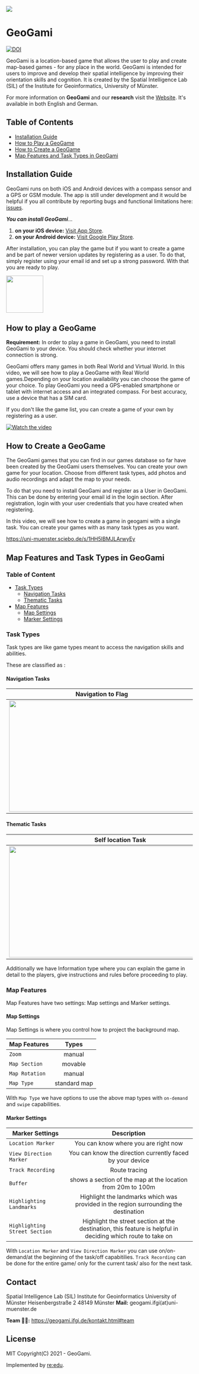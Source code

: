 ![](https://geogami.ifgi.de/pictures/logo/icon.png)

# GeoGami

<!-- [![Netlify Status](https://api.netlify.com/api/v1/badges/cdc7d43f-3125-4477-bbcb-8138671c61b7/deploy-status)](https://app.netlify.com/sites/origami-4/deploys) -->
[![DOI](https://zenodo.org/badge/DOI/10.5281/zenodo.5384903.svg)](https://doi.org/10.5281/zenodo.5384903)


GeoGami is a location-based game that allows the user to play and create map-based games - for any place in the world. GeoGami is intended for users to improve and develop their spatial intelligence by improving their orientation skills and cognition. It is created by the Spatial Intelligence Lab (SIL) of the Institute for Geoinformatics, University of Münster.

For more information on **GeoGami** and our **research** visit the [Website](https://geogami.ifgi.de). It's available in both English and German.

## Table of Contents

* [Installation Guide](#installation-guide)
* [How to Play a GeoGame](#how-to-play-a-geogame)
* [How to Create  a GeoGame](#how-to-create-a-geogame)
* [Map Features and Task Types in GeoGami](#map-features-and-task-types-in-geogami)

## Installation Guide

GeoGami runs on both iOS and Android devices with a compass sensor and a GPS or GSM module. The app is still under development and it would be helpful if you all contribute by reporting bugs and functional limitations here: [issues](https://github.com/origami-team/origami/issues).

***You can install GeoGami***...

1. **on your iOS device:** [Visit App Store](https://apps.apple.com/app/geogami/id1614864078).
2. **on your Android device:** [Visit Google Play Store](https://play.google.com/store/apps/details?id=com.ifgi.geogami).

After installation, you can play the game but if you want to create a game and be part of newer version updates by registering as a user. 
To do that, simply register using your email id and set up a strong password. With that you are ready to play.

<img src = https://github.com/origami-team/geogami/blob/master/src/assets/icons/icon.png width = 100>

## How to play a GeoGame

**Requirement:** In order to play a game in GeoGami, you need to install GeoGami to your device. You should check whether your internet connection is strong.

GeoGami offers many games in both Real World and Virtual World. In this video, we will see how to play a GeoGame with Real World games.Depending on your location availability you can choose the game of your choice. To play GeoGami you need a GPS-enabled smartphone or tablet with internet access and an integrated compass. For best accuracy, use a device that has a SIM card. 

If you don't like the game list, you can create a game of your own by registering as a user. 

[![Watch the video](https://uni-muenster.sciebo.de/s/0pEVIrcOVUhdxcc/view)](https://uni-muenster.sciebo.de/s/clgfAHZL6dhQyMw)

## How to Create a GeoGame

The GeoGami games that you can find in our games database so far have been created by the GeoGami users themselves. 
You can create your own game for your location. Choose from different task types, add photos and audio recordings and adapt the map to your needs. 

To do that you need to install GeoGami and register as a User in GeoGami. This can be done by entering your email id in the login section. After registration, login with your user credentials that you have created when registering.

In this video, we will see how to create a game in geogami with a single task. You can create your games with as many task types as you want.

https://uni-muenster.sciebo.de/s/1HH5IBMJLArwyEy

## Map Features and Task Types in GeoGami

### Table of Content

<!--ts-->
   * [Task Types](#task-types) 
      * [Navigation Tasks](#navigation-tasks)
      * [Thematic Tasks](#thematic-tasks)
   * [Map Features](#map-features) 
      * [Map Settings](#map-settings)
      * [Marker Settings](#marker-settings)
<!--te-->

### Task Types

Task types are like game types meant to access the navigation skills and abilities.

These are classified as : 

#### Navigation Tasks 

| Navigation to Flag | Navigation with Arrow | Navigation via Text | Navigation via Photo |
| ------------------ | --------------------- | ------------------- | -------------------- |
| <img src = 'https://uni-muenster.sciebo.de/s/7cZ919drVRkrXLE/download' width = 500 height = 300>| <img src = 'https://uni-muenster.sciebo.de/s/VoBTWSpHaeGxFp9/download' width = 500 height = 300 > | <img src = 'https://uni-muenster.sciebo.de/s/J4dyocs2KTtKHil/download' width = 500 height = 300 > | <img src = 'https://uni-muenster.sciebo.de/s/T1aa7BdcPk154EP/download' width = 500 height = 300 > |


#### Thematic Tasks

| Self location Task | Object location Task | Direction determination Task | Free Tasks |
| ------------------ | -------------------- | ---------------------------- | ---------- |
| <img src = 'https://uni-muenster.sciebo.de/s/Qe4SmAb6bYIiOWl/download' width = 600 height = 300> | <img src = 'https://uni-muenster.sciebo.de/s/SjTNDpyMb8gm4GL/download' width = 600 height = 300> | <img src = 'https://uni-muenster.sciebo.de/s/uZzsjUfKuwcR642/download' width = 550 height = 300> | <img src = 'https://uni-muenster.sciebo.de/s/dCmgeA2Z4PuI05Z/download' width = 600 height = 300> |

Additionally we have Information type where you can explain the game in detail to the players, give instructions and rules before proceeding to play.

### Map Features

Map Features have two settings: Map settings and Marker settings.

#### Map Settings

Map Settings is where you control how to project the background map.

| Map Features  | Types   |
| ------------- |:-------------:|
|     `Zoom`    | manual |Zoom to the task|Zoom to the game| off |
|`Map Section`  | movable | automatically-centered | static | |
| `Map Rotation`| manual | automatically | automatically on-demand | fixed to north |
| `Map Type`    | standard map| satellite image | 3D view | Blank map |

With `Map Type` we have options to use the above map types with `on-demand` and `swipe` capabilities.


#### Marker Settings

| Marker Settings |  Description |
| ----------------| :----------------------------------:|
| `Location Marker` | You can know where you are right now |
| `View Direction Marker` | You can know the direction currently faced by your device |
| `Track Recording` | Route tracing |
| `Buffer` | shows a section of the map at the location from 20m to 100m |
| `Highlighting Landmarks` | Highlight the landmarks which was provided in the region surrounding the destination |
| `Highlighting Street Section` | Highlight the street section at the destination, this feature is helpful in deciding which route to take on |

With `Location Marker` and `View Direction Marker` you can use on/on-demand/at the beginning of the task/off capabitilies.
`Track Recording` can be done for the entire game/ only for the current task/ also for the next task.



## Contact

Spatial Intelligence Lab (SIL)
Institute for Geoinformatics
University of Münster
Heisenbergstraße 2
48149 Münster
**Mail:** geogami.ifgi(at)uni-muenster.de

**Team :technologist::**  https://geogami.ifgi.de/kontakt.html#team

## License

MIT Copyright(C) 2021 - GeoGami.

Implemented by [re:edu](https://reedu.de).
